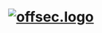 <h1 align="center">
  <br>
  <a href="https://github.com/smadi0x86/CSC-RedOps"><img src="https://thumbs.gfycat.com/ImportantEnragedAlaskanmalamute-size_restricted.gif" alt="offsec.logo"></a>
  <br>
